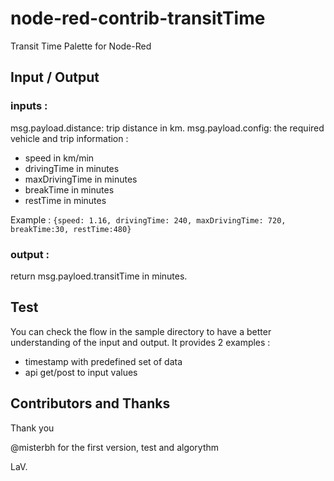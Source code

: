 # node-red-contrib-transitTime
Transit Time Palette for Node-Red

## Input / Output

### inputs :

msg.payload.distance: trip distance in km.
msg.payload.config: the required vehicle and trip information : 
- speed in km/min
- drivingTime in minutes
- maxDrivingTime in minutes
- breakTime in minutes
- restTime in minutes

Example : ```{speed: 1.16, drivingTime: 240, maxDrivingTime: 720, breakTime:30, restTime:480}```

### output :

return msg.payloed.transitTime in minutes.

## Test

You can check the flow in the sample directory to have a better understanding of the input and output.
It provides 2 examples :
- timestamp with predefined set of data
- api get/post to input values

## Contributors and Thanks

Thank you

@misterbh for the first version, test and algorythm

LaV.